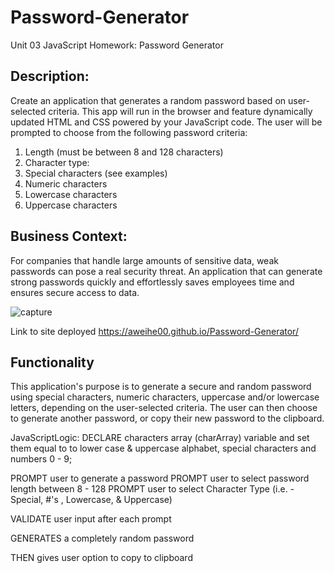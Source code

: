 # Password-Generator

Unit 03 JavaScript Homework: Password Generator

## Description:

Create an application that generates a random password based on user-selected criteria. This app will run in the browser and feature dynamically updated HTML and CSS powered by your JavaScript code.
The user will be prompted to choose from the following password criteria:
1. Length (must be between 8 and 128 characters)
2. Character type:
3. Special characters (see examples)
4. Numeric characters
5. Lowercase characters
6. Uppercase characters

## Business Context:

For companies that handle large amounts of sensitive data, weak passwords can pose a real security threat. An application that can generate strong passwords quickly and effortlessly saves employees time and ensures secure access to data.

![capture](https://user-images.githubusercontent.com/56567819/69487769-2c6ad880-0e25-11ea-8092-267396a64836.png)

Link to site deployed https://aweihe00.github.io/Password-Generator/

## Functionality

This application's purpose is to generate a secure and random password using special characters, numeric characters, uppercase and/or lowercase letters, depending on the user-selected criteria. The user can then choose to generate another password, or copy their new password to the clipboard.

JavaScriptLogic: DECLARE characters array (charArray) variable and set them equal to to lower case & uppercase alphabet, special characters and numbers 0 - 9;

PROMPT user to generate a password
PROMPT user to select password length between 8 - 128
PROMPT user to select Character Type (i.e. - Special, #'s , Lowercase, & Uppercase)

VALIDATE user input after each prompt

GENERATES a completely random password

THEN gives user option to copy to clipboard
